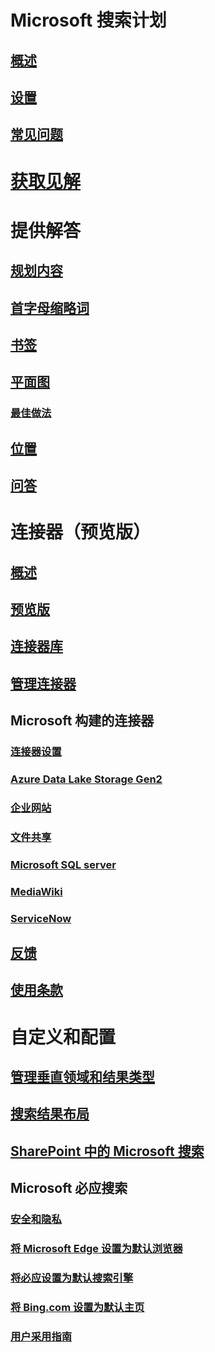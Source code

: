 # Microsoft 搜索计划
## [概述](overview-microsoft-search.md)
## [设置](setup-microsoft-search.md)
## [常见问题](faqs.md)
# [获取见解](get-insights.md)
# 提供解答
## [规划内容](plan-your-content.md)
## [首字母缩略词](manage-acronyms.md)
## [书签](manage-bookmarks.md)
## [平面图](manage-floorplans.md)
### [最佳做法](floorplans-bestpractices.md)
## [位置](manage-locations.md)
## [问答](manage-qas.md)
# 连接器（预览版）
## [概述](connectors-overview.md)
## [预览版](connectors-preview.md)
## [连接器库](connectors-gallery.md)
## [管理连接器](manage-connector.md)
## Microsoft 构建的连接器
### [连接器设置](configure-connector.md)
### [Azure Data Lake Storage Gen2](azure-data-lake-connector.md)
### [企业网站](enterprise-web-connector.md)
### [文件共享](file-share-connector.md)
### [Microsoft SQL server](MSSQL-connector.md)
### [MediaWiki](mediawiki-connector.md)
### [ServiceNow](servicenow-connector.md)
## [反馈](connectors-feedback.md)
## [使用条款](terms-of-use.md)
# 自定义和配置
## [管理垂直领域和结果类型](customize-search-page.md)
## [搜索结果布局](customize-results-layout.md)
## [SharePoint 中的 Microsoft 搜索](get-started-search-in-sharepoint-online.md)
## Microsoft 必应搜索
### [安全和隐私](security-for-search.md)
### [将 Microsoft Edge 设置为默认浏览器](set-default-browser.md)
### [将必应设置为默认搜索引擎](set-default-search-engine.md)
### [将 Bing.com 设置为默认主页](set-default-homepage.md)
### [用户采用指南](user-adoption-guide.md)
